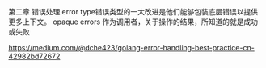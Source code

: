 第二章 错误处理
error type错误类型的一大改进是他们能够包装底层错误以提供更多上下文。
opaque errors 作为调用者，关于操作的结果，所知道的就是成功或失败

https://medium.com/@dche423/golang-error-handling-best-practice-cn-42982bd72672